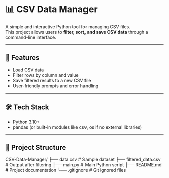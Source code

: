# 📊 CSV Data Manager

A simple and interactive Python tool for managing CSV files.  
This project allows users to **filter, sort, and save CSV data** through a command-line interface.

---

## 🚀 Features
- Load CSV data
- Filter rows by column and value
- Save filtered results to a new CSV file
- User-friendly prompts and error handling

---

## 🛠️ Tech Stack
- Python 3.10+
- pandas (or built-in modules like csv, os if no external libraries)

---

## 📂 Project Structure
CSV-Data-Manager/
├── data.csv             # Sample dataset
├── filtered_data.csv    # Output after filtering
├── main.py              # Main Python script
├── README.md            # Project documentation
└── .gitignore           # Git ignored files

